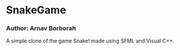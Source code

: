 # SnakeGame
### Author: Arnav Borborah

A simple clone of the game Snake! made using SFML and Visual C++.
